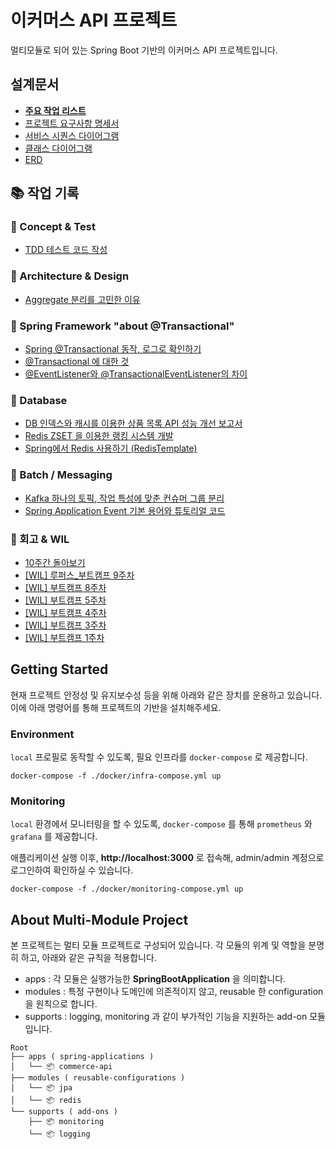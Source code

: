 # 이커머스 API 프로젝트
멀티모듈로 되어 있는 Spring Boot 기반의 이커머스 API 프로젝트입니다.

## 설계문서

- <a href="https://github.com/mybloom/commerce-api/pulls?q=is%3Apr+is%3Aclosed" target="_blank" rel="noopener noreferrer"><b>주요 작업 리스트</b></a>
- <a href="./docs/design/01-requirements.md" target="_blank" rel="noopener noreferrer">프로젝트 요구사항 명세서</a>
- <a href="./docs/design/02-sequence-diagrams.md" target="_blank" rel="noopener noreferrer">서비스 시퀀스 다이어그램</a>
- <a href="./docs/design/03-class-diagrams.md" target="_blank" rel="noopener noreferrer">클래스 다이어그램</a>
- <a href="./docs/design/04-erd.md" target="_blank" rel="noopener noreferrer">ERD</a>

## 📚 작업 기록

### 🔹 Concept & Test
- <a href="https://devstep.tistory.com/139" target="_blank" rel="noopener noreferrer">TDD 테스트 코드 작성</a>

### 🔹 Architecture & Design
- <a href="https://devstep.tistory.com/141" target="_blank" rel="noopener noreferrer">Aggregate 분리를 고민한 이유</a>

### 🔹 Spring Framework "about @Transactional"
- <a href="https://devstep.tistory.com/150" target="_blank" rel="noopener noreferrer">Spring @Transactional 동작, 로그로 확인하기</a>
- <a href="https://devstep.tistory.com/143" target="_blank" rel="noopener noreferrer">@Transactional 에 대한 것</a>
- <a href="https://devstep.tistory.com/152" target="_blank" rel="noopener noreferrer">@EventListener와 @TransactionalEventListener의 차이</a>

### 🔹 Database
- <a href="https://devstep.tistory.com/145" target="_blank" rel="noopener noreferrer">DB 인덱스와 캐시를 이용한 상품 목록 API 성능 개선 보고서</a>
- <a href="https://devstep.tistory.com/157" target="_blank" rel="noopener noreferrer">Redis ZSET 을 이용한 랭킹 시스템 개발</a>
- <a href="https://devstep.tistory.com/146" target="_blank" rel="noopener noreferrer">Spring에서 Redis 사용하기 (RedisTemplate)</a>

### 🔹 Batch / Messaging
- <a href="https://devstep.tistory.com/154" target="_blank" rel="noopener noreferrer">Kafka 하나의 토픽, 작업 특성에 맞춘 컨슈머 그룹 분리</a>
- <a href="https://devstep.tistory.com/155" target="_blank" rel="noopener noreferrer">Spring Application Event 기본 용어와 튜토리얼 코드</a>

### 🔹 회고 & WIL
- <a href="https://devstep.tistory.com/159" target="_blank" rel="noopener noreferrer">10주간 돌아보기</a>
- <a href="https://devstep.tistory.com/158" target="_blank" rel="noopener noreferrer">[WIL] 루퍼스_부트캠프 9주차</a>
- <a href="https://devstep.tistory.com/156" target="_blank" rel="noopener noreferrer">[WIL] 부트캠프 8주차</a>
- <a href="https://devstep.tistory.com/147" target="_blank" rel="noopener noreferrer">[WIL] 부트캠프 5주차</a>
- <a href="https://devstep.tistory.com/144" target="_blank" rel="noopener noreferrer">[WIL] 부트캠프 4주차</a>
- <a href="https://devstep.tistory.com/142" target="_blank" rel="noopener noreferrer">[WIL] 부트캠프 3주차</a>
- <a href="https://devstep.tistory.com/140" target="_blank" rel="noopener noreferrer">[WIL] 부트캠프 1주차</a>


## Getting Started
현재 프로젝트 안정성 및 유지보수성 등을 위해 아래와 같은 장치를 운용하고 있습니다. 이에 아래 명령어를 통해 프로젝트의 기반을 설치해주세요.
### Environment
`local` 프로필로 동작할 수 있도록, 필요 인프라를 `docker-compose` 로 제공합니다.
```shell
docker-compose -f ./docker/infra-compose.yml up
```
### Monitoring
`local` 환경에서 모니터링을 할 수 있도록, `docker-compose` 를 통해 `prometheus` 와 `grafana` 를 제공합니다.

애플리케이션 실행 이후, **http://localhost:3000** 로 접속해, admin/admin 계정으로 로그인하여 확인하실 수 있습니다.
```shell
docker-compose -f ./docker/monitoring-compose.yml up
```

## About Multi-Module Project
본 프로젝트는 멀티 모듈 프로젝트로 구성되어 있습니다. 각 모듈의 위계 및 역할을 분명히 하고, 아래와 같은 규칙을 적용합니다.

- apps : 각 모듈은 실행가능한 **SpringBootApplication** 을 의미합니다.
- modules : 특정 구현이나 도메인에 의존적이지 않고, reusable 한 configuration 을 원칙으로 합니다.
- supports : logging, monitoring 과 같이 부가적인 기능을 지원하는 add-on 모듈입니다.

```
Root
├── apps ( spring-applications )
│   └── 📦 commerce-api
├── modules ( reusable-configurations )
│   └── 📦 jpa
│   └── 📦 redis
└── supports ( add-ons )
    ├── 📦 monitoring
    └── 📦 logging
```
